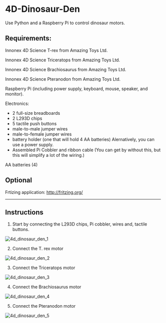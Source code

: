 # 4D-Dinosaur-Den
Use Python and a Raspberry Pi to control dinosaur motors.


## Requirements:
  Innonex 4D Science T-rex from Amazing Toys Ltd.
  
  Innonex 4D Science Triceratops from Amazing Toys Ltd.
  
  Innonex 4D Science Brachiosaurus from Amazing Toys Ltd.
  
  Innonex 4D Science Pteranodon from Amazing Toys Ltd.
  
  Raspberry Pi (including power supply, keyboard, mouse, speaker, and monitor).
  
  Electronics:
   * 2 full-size breadboards
   * 2 L293D chips
   * 5 tactile push buttons
   * male-to-male jumper wires
   * male-to-female jumper wires
   * battery holder (one that will hold 4 AA batteries) Alernatively, you can use a power supply.
   * Assembled Pi Cobbler and ribbon cable (You can get by without this, but this will simplify a lot of the wiring.)
  
  AA batteries (4)

## Optional
  Frtizing application:
  http://fritzing.org/

____________________________________

## Instructions

1) Start by connecting the L293D chips, Pi cobbler, wires and, tactile buttons.

![4d_dinosaur_den_1](https://user-images.githubusercontent.com/13591438/45009658-07dfd200-afcf-11e8-8201-a9c2db7d7b2a.png)

2) Connect the T. rex motor

![4d_dinosaur_den_2](https://user-images.githubusercontent.com/13591438/45010514-a2daab00-afd3-11e8-85e7-264d8f24baf8.png)

3) Connect the Triceratops motor

![4d_dinosaur_den_3](https://user-images.githubusercontent.com/13591438/45010632-2b594b80-afd4-11e8-9426-534f05fe5ad2.png)

4) Connect the Brachiosaurus motor

![4d_dinosaur_den_4](https://user-images.githubusercontent.com/13591438/45015208-9449bf00-afe6-11e8-9720-ed96f80cec25.png)

5) Connect the Pteranodon motor

![4d_dinosaur_den_5](https://user-images.githubusercontent.com/13591438/45015211-97dd4600-afe6-11e8-9e78-d5ddbdfef008.png)
